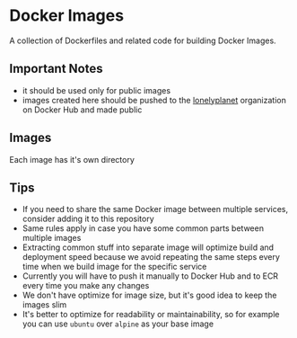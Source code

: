 # Docker Images

A collection of Dockerfiles and related code for building Docker Images.

## Important Notes

* it should be used only for public images
* images created here should be pushed to the [lonelyplanet](https://hub.docker.com/r/lonelyplanet/) organization on Docker Hub and made public

## Images
Each image has it's own directory

## Tips

* If you need to share the same Docker image between multiple services, consider adding it to this repository
* Same rules apply in case you have some common parts between multiple images
* Extracting common stuff into separate image will optimize build and deployment speed because we avoid repeating the same steps every time when we build image for the specific service
* Currently you will have to push it manually to Docker Hub and to ECR every time you make any changes
* We don't have optimize for image size, but it's good idea to keep the images slim
* It's better to optimize for readability or maintainability, so for example you can use `ubuntu` over `alpine` as your base image
